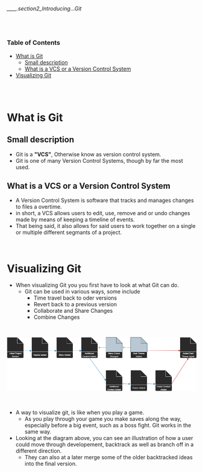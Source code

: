 ###### ____.section2_Introducing...Git

<br>

<!-- Table Of Contents  -->

### Table of Contents
- [What is Git](#what_is_git)
    - [Small description](#small_discription)
    - [What is a VCS or a Version Control System](#what_is_a_vcs_or_a_version_control_system)
- [Visualizing Git](#visualizing_git)

<br>
<br>

# What is Git
## Small description
* Git is a **"VCS"**, Otherwise know as version control system.
* Git is one of many Version Control Systems, though by far the most used.

## What is a VCS or a Version Control System
* A Version Control System is software that tracks and manages changes to files a overtime.
* in short, a VCS allows users to edit, use, remove and or undo changes made by means of keeping a timeline of events. 
* That being said, it also allows for said users to work together on a single or multiple different segmants of a project.

<br>

# Visualizing Git
* When visualizing Git you you first have to look at what Git can do.
    * Git can be used in various ways, some include
        * Time travel back to oder versions
        * Revert back to a previous version
        * Collaborate and Share Changes
        * Combine Changes

<br>

![visualizingGit](./src/visualizingGit.png 'A diagram showing a visualization of how git can be used')

<br>

* A way to visualize git, is like when you play a game.
    * As you play through your game you make saves along the way, especially before a big event, such as a boss fight. Git works in the same way.
*  Looking at the diagram above, you can see an illustration of how a user could move through developement, backtrack as well as branch off in a different direction.
    * They can also at a later merge some of the older backtracked ideas into the final version.